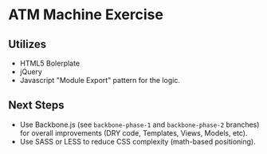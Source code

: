 ATM Machine Exercise
====================

Utilizes
--------
* HTML5 Bolerplate
* jQuery
* Javascript "Module Export" pattern for the logic.

Next Steps
----------
* Use Backbone.js (see `backbone-phase-1` and `backbone-phase-2` branches) for overall improvements (DRY code, Templates, Views, Models, etc).
* Use SASS or LESS to reduce CSS complexity (math-based positioning).

